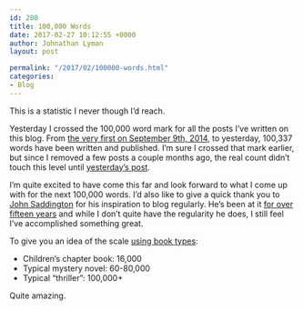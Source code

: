 ```yaml
---
id: 280
title: 100,000 Words
date: 2017-02-27 10:12:55 +0000
author: Johnathan Lyman
layout: post

permalink: "/2017/02/100000-words.html"
categories:
- Blog
---
```

<div class="kg-card-markdown"><p>This is a statistic I never though I’d reach.</p><p>Yesterday I crossed the 100,000 word mark for all the posts I’ve written on this blog. From <a href="https://johnathan.org/2014/09/photograph.html">the very first on September 9th, 2014</a>, to yesterday, 100,337 words have been written and published. I’m sure I crossed that mark earlier, but since I removed a few posts a couple months ago, the real count didn’t touch this level until <a href="https://johnathan.org/2017/02/special-snowflakes.html">yesterday’s post</a>.</p><p>I’m quite excited to have come this far and look forward to what I come up with for the next 100,000 words. I’d also like to give a quick thank you to <a href="http://john.do">John Saddington</a> for his inspiration to blog regularly. He’s been at it <a href="https://john.do/every-single-day/">for over fifteen years</a> and while I don’t quite have the regularity he does, I still feel I’ve accomplished something great.</p><p>To give you an idea of the scale <a href="https://en.wikipedia.org/wiki/Word_count">using book types</a>:</p><ul><li>Children’s chapter book: 16,000</li><li>Typical mystery novel: 60-80,000</li><li>Typical “thriller”: 100,000+</li></ul><p>Quite amazing.</p></div>
